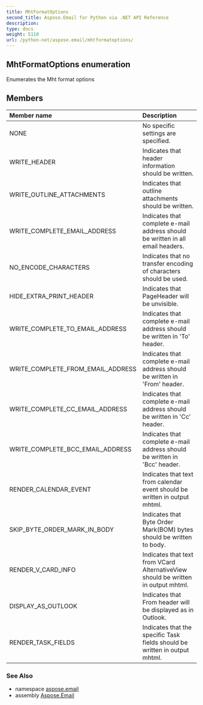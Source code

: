 ```yaml
---
title: MhtFormatOptions
second_title: Aspose.Email for Python via .NET API Reference
description: 
type: docs
weight: 5110
url: /python-net/aspose.email/mhtformatoptions/
---
```


## MhtFormatOptions enumeration

Enumerates the Mht format  options

## Members
| Member name | Description |
| :- | :- |
|NONE|No specific settings are specified.|
|WRITE_HEADER|Indicates that header information should be written.|
|WRITE_OUTLINE_ATTACHMENTS|Indicates that outline attachments should be written.|
|WRITE_COMPLETE_EMAIL_ADDRESS|Indicates that complete e-mail address should be written in all email headers.|
|NO_ENCODE_CHARACTERS|Indicates that no transfer encoding of characters should be used.|
|HIDE_EXTRA_PRINT_HEADER|Indicates that PageHeader will be unvisible.|
|WRITE_COMPLETE_TO_EMAIL_ADDRESS|Indicates that complete e-mail address should be written in 'To' header.|
|WRITE_COMPLETE_FROM_EMAIL_ADDRESS|Indicates that complete e-mail address should be written in 'From' header.|
|WRITE_COMPLETE_CC_EMAIL_ADDRESS|Indicates that complete e-mail address should be written in 'Cc' header.|
|WRITE_COMPLETE_BCC_EMAIL_ADDRESS|Indicates that complete e-mail address should be written in 'Bcc' header.|
|RENDER_CALENDAR_EVENT|Indicates that text from calendar event should be written in output mhtml.|
|SKIP_BYTE_ORDER_MARK_IN_BODY|Indicates that Byte Order Mark(BOM) bytes should be written to body.|
|RENDER_V_CARD_INFO|Indicates that text from VCard AlternativeView should be written in output mhtml.|
|DISPLAY_AS_OUTLOOK|Indicates that From header will be displayed as in Outlook.|
|RENDER_TASK_FIELDS|Indicates that  the specific Task fields should be written in output mhtml.|

### See Also

* namespace [aspose.email](/email/python-net/aspose.email/)
* assembly [Aspose.Email](/email/python-net/)

